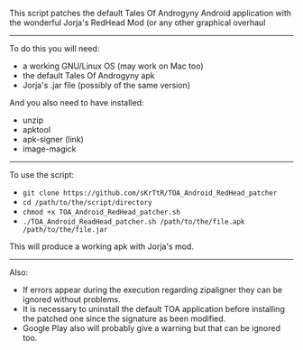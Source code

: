This script patches the default Tales Of Androgyny Android application with the wonderful Jorja's RedHead Mod (or any other graphical overhaul
___
To do this you will need:
* a working GNU/Linux OS (may work on Mac too)
* the default Tales Of Androgyny apk
* Jorja's .jar file (possibly of the same version)

And you also need to have installed:
* unzip
* apktool
* apk-signer (link)
* image-magick
___
To use the script:
* `git clone https://github.com/sKrTtR/TOA_Android_RedHead_patcher`
* `cd /path/to/the/script/directory`
* `chmod +x TOA_Android_RedHead_patcher.sh`
* `./TOA_Android_ReadHead_patcher.sh /path/to/the/file.apk /path/to/the/file.jar`

This will produce a working apk with Jorja's mod.
___
Also:
* If errors appear during the execution regarding zipaligner they can be ignored without problems.
* It is necessary to uninstall the default TOA application before installing the patched one since the signature as been modified.
* Google Play also will probably give a warning but that can be ignored too.



